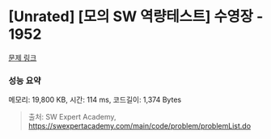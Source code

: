 # [Unrated] [모의 SW 역량테스트] 수영장 - 1952 

[문제 링크](https://swexpertacademy.com/main/code/problem/problemDetail.do?contestProbId=AV5PpFQaAQMDFAUq) 

### 성능 요약

메모리: 19,800 KB, 시간: 114 ms, 코드길이: 1,374 Bytes



> 출처: SW Expert Academy, https://swexpertacademy.com/main/code/problem/problemList.do